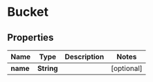 
# Bucket

## Properties
Name | Type | Description | Notes
------------ | ------------- | ------------- | -------------
**name** | **String** |  |  [optional]



